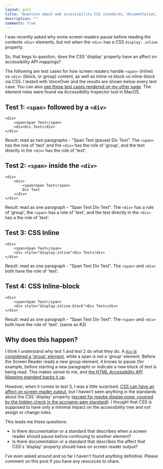 ```yaml
---
layout: post
title: "Question about web accessibility CSS standards, documentation, and expectations"
description: ""
comments: true
---
```


I was recently asked why some screen readers pause before reading the contents `<div>` elements, but not when the `<div>` has a CSS `display: inline` property.

So, that begs to question, does the CSS 'display' property have an affect on accessibility API mappings?

The following are test cases for how screen readers handle `<span>` (inline) vs `<div>` (block, or group) content, as well as inline vs block vs inline-block via CSS. I tested with VoiceOver and the results are shown below every test case. You can also [see these test cases rendered on my other page](/notes/div-space-question.html). The element roles were found via Accessibility Inspector tool in MacOS.

## Test 1: `<span>` followed by a `<div>`

```
<div>
    <span>Span Text</span>
    <div>Div Text</div>
</div>
```

Result: read as two paragraphs - "Span Text (pause) Div Text". The `<span>` has the role of 'text' and the `<div>` has the role of 'group', and the text directly in the `<div>` has the role of 'text'.

## Test 2: `<span>` inside the `<div>`

```
<div>
    <div>
        <span>Span Text</span>
        Div Text
    </div>
</div>
```

Result: read as one paragraph - "Span Text Div Text". The `<div>` has a role of 'group', the `<span>` has a role of 'text', and the text directly in the `<div>` has a the role of 'text'.

## Test 3: CSS Inline

```
<div>
    <span>Span Text</span>
    <div style="display:inline">Div Text</div>
</div>
```

Result: read as one paragraph - "Span Text Div Text". The `<span>` and `<div>` both have the role of 'text'.

## Test 4: CSS Inline-block

```
<div>
    <span>Span Text</span>
    <div style="display:inline-block">Div Text</div>
</div>
```

Result: read as one paragraph - "Span Text Div Text". The `<span>` and `<div>` both have the role of 'text'. (same as #3)

## Why does this happen?

I think I understand why test 1 and test 2 do what they do. A [`div` is considered a 'group' element](https://www.w3.org/TR/html/grouping-content.html#the-div-element), while a span is not a 'group' element. Before the Screen Reader reads a new group element, it knows to pause (for example, before starting a new paragraph) or indicate a new block of text is being read. This makes sense to me, and [the HTML Accessibility API Mapping standard backs it up](https://www.w3.org/TR/html-aam-1.0/#el-div).


However, when it comes to test 3, I was a little surprised. [CSS can have an affect on screen reader output](http://w3c.github.io/aria/accname-aam/accname-aam.html#step2F.ii), but I haven't seen anything in the standards about the CSS 'display' property ([except for maybe display:none, covered by the hidden check in the accname-aam standard](https://www.w3.org/TR/accname-aam-1.1/#step2A)). I thought that CSS is supposed to have only a minimal impact on the accessibility tree and not assign or change roles.

This leads me these questions:

* Is there documentation or a standard that describes when a screen reader should pause before continuing to another element?
* Is there documentation or a standard that describes the affect that CSS's 'display' property should have on screen reader output?

I've even asked around and so far I haven't found anything definitive. Please comment on this post if you have any resources to share.

